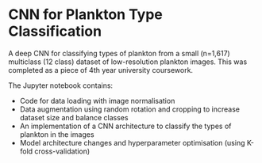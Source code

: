 # CNN for Plankton Type Classification
A deep CNN for classifying types of plankton from a small (n=1,617) multiclass (12 class) dataset of low-resolution plankton images. This was completed as a piece of 4th year university coursework.

The Jupyter notebook contains:
* Code for data loading with image normalisation
* Data augmentation using random rotation and cropping to increase dataset size and balance classes
* An implementation of a CNN architecture to classify the types of plankton in the images
* Model architecture changes and hyperparameter optimisation (using K-fold cross-validation)
